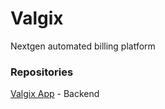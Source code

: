 # Valgix
Nextgen automated billing platform

### Repositories 
[Valgix App](https://github.com/valgix/app) - Backend
